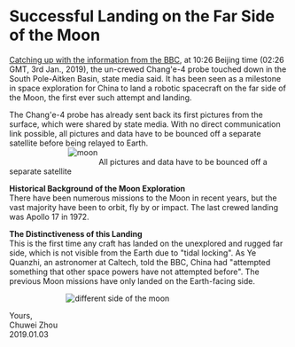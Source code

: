 # Successful Landing on the Far Side of the Moon                  
[Catching up with the information from the BBC](https://www.bbc.co.uk/news/science-environment-46724727), at 10:26 Beijing time (02:26 GMT, 3rd Jan., 2019), the un-crewed Chang'e-4 probe touched down in the South Pole-Aitken Basin, state media said. It has been seen as a milestone in space exploration for China to land a robotic spacecraft on the far side of the Moon, the first ever such attempt and landing.                            
               
The Chang'e-4 probe has already sent back its first pictures from the surface, which were shared by state media. With no direct communication link possible, all pictures and data have to be bounced off a separate satellite before being relayed to Earth.             
&nbsp; &nbsp; &nbsp;  &nbsp; &nbsp; &nbsp;  &nbsp; &nbsp; &nbsp;  &nbsp; &nbsp; &nbsp; &nbsp;  &nbsp;![moon](https://github.com/zhouchw5/interaction.github.io/blob/China-Chang%E2%80%98e-4-spacecraft/moon.png)                               
&nbsp; &nbsp; &nbsp; &nbsp; &nbsp; &nbsp;  &nbsp; &nbsp; &nbsp;  &nbsp; &nbsp; &nbsp;  &nbsp;   &nbsp; &nbsp; &nbsp;  &nbsp;  &nbsp; &nbsp; &nbsp;  &nbsp;All pictures and data have to be bounced off a separate satellite             

**Historical Background of the Moon Exploration**                  
There have been numerous missions to the Moon in recent years, but the vast majority have been to orbit, fly by or impact. The last crewed landing was Apollo 17 in 1972.              
                        
**The Distinctiveness of this Landing**                    
This is the first time any craft has landed on the unexplored and rugged far side, which is not visible from the Earth due to "tidal locking". As Ye Quanzhi, an astronomer at Caltech, told the BBC, China had "attempted something that other space powers have not attempted before". The previous Moon missions have only landed on the Earth-facing side.                   
                
&nbsp; &nbsp; &nbsp; &nbsp; &nbsp; &nbsp;  &nbsp; &nbsp; &nbsp; &nbsp; &nbsp; &nbsp; &nbsp;  ![different side of the moon](https://github.com/zhouchw5/interaction.github.io/blob/China-Chang%E2%80%98e-4-spacecraft/different%20side%20of%20the%20moon.png)                
 
            
         


Yours,          
Chuwei Zhou               
2019.01.03               

                          
                           



   
   

